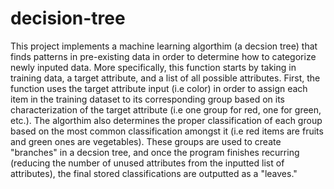 # decision-tree
This project implements a machine learning algorthim (a decsion tree) that finds patterns in pre-existing data in order to determine how to categorize newly inputed data. More specifically, this function starts by taking in training data, a target attribute, and a list of all possible attributes. First, the function uses the target attribute input (i.e color) in order to assign each item in the training dataset to its corresponding group based on its characterization of the target attribute (i.e one group for red, one for green, etc.). The algorthim also determines the proper classification of each group based on the most common classification amongst it (i.e red items are fruits and green ones are vegetables). These groups are used to create "branches" in a decsion tree, and once the program finishes recurring (reducing the number of unused attributes from the inputted list of attributes), the final stored classifications are outputted as a "leaves."

